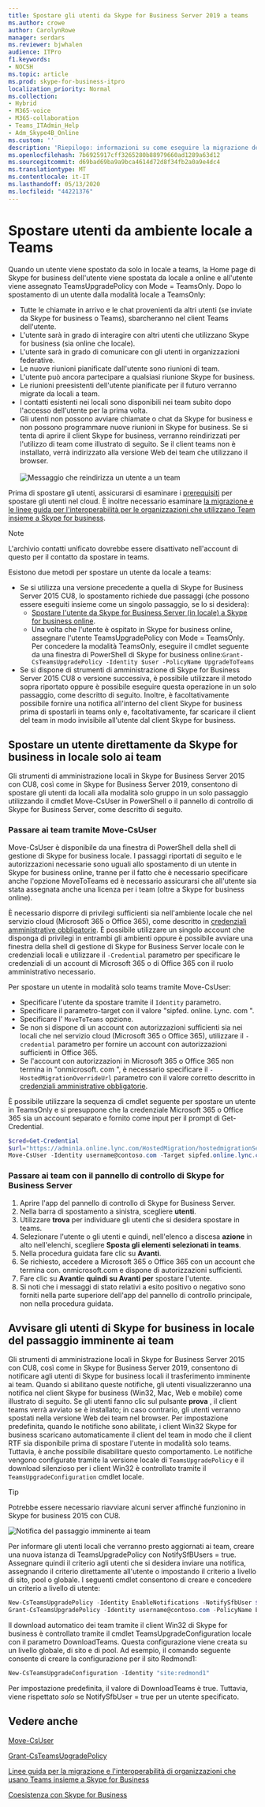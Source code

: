 ```yaml
---
title: Spostare gli utenti da Skype for Business Server 2019 a teams
ms.author: crowe
author: CarolynRowe
manager: serdars
ms.reviewer: bjwhalen
audience: ITPro
f1.keywords:
- NOCSH
ms.topic: article
ms.prod: skype-for-business-itpro
localization_priority: Normal
ms.collection:
- Hybrid
- M365-voice
- M365-collaboration
- Teams_ITAdmin_Help
- Adm_Skype4B_Online
ms.custom: ''
description: 'Riepilogo: informazioni su come eseguire la migrazione delle impostazioni utente e spostare gli utenti in team.'
ms.openlocfilehash: 7b6925917cff3265280b88979660ad1289a63d12
ms.sourcegitcommit: d69bad69ba9a9bca4614d72d8f34fb2a0a9e4dc4
ms.translationtype: MT
ms.contentlocale: it-IT
ms.lasthandoff: 05/13/2020
ms.locfileid: "44221376"
---
```

# <a name="move-users-from-on-premises-to-teams"></a>Spostare utenti da ambiente locale a Teams

Quando un utente viene spostato da solo in locale a teams, la Home page di Skype for business dell'utente viene spostata da locale a online e all'utente viene assegnato TeamsUpgradePolicy con Mode = TeamsOnly.  Dopo lo spostamento di un utente dalla modalità locale a TeamsOnly:

- Tutte le chiamate in arrivo e le chat provenienti da altri utenti (se inviate da Skype for business o Teams), sbarcheranno nel client Teams dell'utente.
- L'utente sarà in grado di interagire con altri utenti che utilizzano Skype for business (sia online che locale).
- L'utente sarà in grado di comunicare con gli utenti in organizzazioni federative.
- Le nuove riunioni pianificate dall'utente sono riunioni di team.
- L'utente può ancora partecipare a qualsiasi riunione Skype for business.
- Le riunioni preesistenti dell'utente pianificate per il futuro verranno migrate da locali a team.
- I contatti esistenti nei locali sono disponibili nei team subito dopo l'accesso dell'utente per la prima volta.
- Gli utenti non possono avviare chiamate o chat da Skype for business e non possono programmare nuove riunioni in Skype for business. Se si tenta di aprire il client Skype for business, verranno reindirizzati per l'utilizzo di team come illustrato di seguito. Se il client teams non è installato, verrà indirizzato alla versione Web dei team che utilizzano il browser.<br><br>
    ![Messaggio che reindirizza un utente a un team](../media/go-to-teams-page.png)

Prima di spostare gli utenti, assicurarsi di esaminare i [prerequisiti](move-users-between-on-premises-and-cloud.md#prerequisites) per spostare gli utenti nel cloud. È inoltre necessario esaminare [la migrazione e le linee guida per l'interoperabilità per le organizzazioni che utilizzano Team insieme a Skype for business](/microsoftteams/migration-interop-guidance-for-teams-with-skype).


> [!NOTE]
> L'archivio contatti unificato dovrebbe essere disattivato nell'account di questo per il contatto da spostare in teams.


Esistono due metodi per spostare un utente da locale a teams:

- Se si utilizza una versione precedente a quella di Skype for Business Server 2015 CU8, lo spostamento richiede due passaggi (che possono essere eseguiti insieme come un singolo passaggio, se lo si desidera):
  - [Spostare l'utente da Skype for Business Server (in locale) a Skype for business online](move-users-from-on-premises-to-skype-for-business-online.md).
  - Una volta che l'utente è ospitato in Skype for business online, assegnare l'utente TeamsUpgradePolicy con Mode = TeamsOnly. Per concedere la modalità TeamsOnly, eseguire il cmdlet seguente da una finestra di PowerShell di Skype for business online:`Grant-CsTeamsUpgradePolicy -Identity $user -PolicyName UpgradeToTeams`
- Se si dispone di strumenti di amministrazione di Skype for Business Server 2015 CU8 o versione successiva, è possibile utilizzare il metodo sopra riportato oppure è possibile eseguire questa operazione in un solo passaggio, come descritto di seguito. Inoltre, è facoltativamente possibile fornire una notifica all'interno del client Skype for business prima di spostarli in teams only e, facoltativamente, far scaricare il client del team in modo invisibile all'utente dal client Skype for business.

## <a name="move-a-user-directly-from-skype-for-business-on-premises-to-teams-only"></a>Spostare un utente direttamente da Skype for business in locale solo ai team

Gli strumenti di amministrazione locali in Skype for Business Server 2015 con CU8, così come in Skype for Business Server 2019, consentono di spostare gli utenti da locali alla modalità solo gruppo in un solo passaggio utilizzando il cmdlet Move-CsUser in PowerShell o il pannello di controllo di Skype for Business Server, come descritto di seguito.

### <a name="move-to-teams-using-move-csuser"></a>Passare ai team tramite Move-CsUser

Move-CsUser è disponibile da una finestra di PowerShell della shell di gestione di Skype for business locale. I passaggi riportati di seguito e le autorizzazioni necessarie sono uguali allo spostamento di un utente in Skype for business online, tranne per il fatto che è necessario specificare anche l'opzione MoveToTeams ed è necessario assicurarsi che all'utente sia stata assegnata anche una licenza per i team (oltre a Skype for business online).

È necessario disporre di privilegi sufficienti sia nell'ambiente locale che nel servizio cloud (Microsoft 365 o Office 365), come descritto in [credenziali amministrative obbligatorie](move-users-between-on-premises-and-cloud.md#required-administrative-credentials). È possibile utilizzare un singolo account che disponga di privilegi in entrambi gli ambienti oppure è possibile avviare una finestra della shell di gestione di Skype for Business Server locale con le credenziali locali e utilizzare il `-Credential` parametro per specificare le credenziali di un account di Microsoft 365 o di Office 365 con il ruolo amministrativo necessario.

Per spostare un utente in modalità solo teams tramite Move-CsUser:

- Specificare l'utente da spostare tramite il `Identity` parametro.
- Specificare il parametro-target con il valore "sipfed. online. Lync. <span> com ".
- Specificare l' `MoveToTeams` opzione.
- Se non si dispone di un account con autorizzazioni sufficienti sia nei locali che nel servizio cloud (Microsoft 365 o Office 365), utilizzare il `-credential` parametro per fornire un account con autorizzazioni sufficienti in Office 365.
- Se l'account con autorizzazioni in Microsoft 365 o Office 365 non termina in "onmicrosoft. <span> com ", è necessario specificare il `-HostedMigrationOverrideUrl` parametro con il valore corretto descritto in [credenziali amministrative obbligatorie](move-users-between-on-premises-and-cloud.md#required-administrative-credentials).

È possibile utilizzare la sequenza di cmdlet seguente per spostare un utente in TeamsOnly e si presuppone che la credenziale Microsoft 365 o Office 365 sia un account separato e fornito come input per il prompt di Get-Credential.

  ```powershell
  $cred=Get-Credential
  $url="https://admin1a.online.lync.com/HostedMigration/hostedmigrationService.svc"
  Move-CsUser -Identity username@contoso.com -Target sipfed.online.lync.com -MoveToTeams -Credential $cred -HostedMigrationOverrideUrl $url
  ```

### <a name="move-to-teams-using-skype-for-business-server-control-panel"></a>Passare ai team con il pannello di controllo di Skype for Business Server

1. Aprire l'app del pannello di controllo di Skype for Business Server.
2. Nella barra di spostamento a sinistra, scegliere **utenti**.
3. Utilizzare **trova** per individuare gli utenti che si desidera spostare in teams.
4. Selezionare l'utente o gli utenti e quindi, nell'elenco a discesa **azione** in alto nell'elenchi, scegliere **Sposta gli elementi selezionati in teams**.
5. Nella procedura guidata fare clic su **Avanti**.
6. Se richiesto, accedere a Microsoft 365 o Office 365 con un account che termina con. onmicrosoft.com e dispone di autorizzazioni sufficienti.
7. Fare clic su **Avanti**e **quindi su Avanti per** spostare l'utente.
8. Si noti che i messaggi di stato relativi a esito positivo o negativo sono forniti nella parte superiore dell'app del pannello di controllo principale, non nella procedura guidata.

## <a name="notify-your-skype-for-business-on-premises-users-of-the-upcoming-move-to-teams"></a>Avvisare gli utenti di Skype for business in locale del passaggio imminente ai team

Gli strumenti di amministrazione locali in Skype for Business Server 2015 con CU8, così come in Skype for Business Server 2019, consentono di notificare agli utenti di Skype for business locali il trasferimento imminente ai team. Quando si abilitano queste notifiche, gli utenti visualizzeranno una notifica nel client Skype for business (Win32, Mac, Web e mobile) come illustrato di seguito. Se gli utenti fanno clic sul pulsante **prova** , il client teams verrà avviato se è installato; in caso contrario, gli utenti verranno spostati nella versione Web dei team nel browser. Per impostazione predefinita, quando le notifiche sono abilitate, i client Win32 Skype for business scaricano automaticamente il client del team in modo che il client RTF sia disponibile prima di spostare l'utente in modalità solo teams. Tuttavia, è anche possibile disabilitare questo comportamento.  Le notifiche vengono configurate tramite la versione locale di `TeamsUpgradePolicy` e il download silenzioso per i client Win32 è controllato tramite il `TeamsUpgradeConfiguration` cmdlet locale.

> [!TIP]
> Potrebbe essere necessario riavviare alcuni server affinché funzionino in Skype for business 2015 con CU8.

![Notifica del passaggio imminente ai team](../media/teams-upgrade-notification.png)

Per informare gli utenti locali che verranno presto aggiornati ai team, creare una nuova istanza di TeamsUpgradePolicy con NotifySfBUsers = true. Assegnare quindi il criterio agli utenti che si desidera inviare una notifica, assegnando il criterio direttamente all'utente o impostando il criterio a livello di sito, pool o globale. I seguenti cmdlet consentono di creare e concedere un criterio a livello di utente:

```powershell
New-CsTeamsUpgradePolicy -Identity EnableNotifications -NotifySfbUser $true
Grant-CsTeamsUpgradePolicy -Identity username@contoso.com -PolicyName EnableNotifications
```

Il download automatico dei team tramite il client Win32 di Skype for business è controllato tramite il cmdlet TeamsUpgradeConfiguration locale con il parametro DownloadTeams. Questa configurazione viene creata su un livello globale, di sito e di pool. Ad esempio, il comando seguente consente di creare la configurazione per il sito Redmond1:

```powershell
New-CsTeamsUpgradeConfiguration -Identity "site:redmond1"
```

Per impostazione predefinita, il valore di DownloadTeams è true. Tuttavia, viene rispettato *solo* se NotifySfbUser = true per un utente specificato.

## <a name="see-also"></a>Vedere anche

[Move-CsUser](https://docs.microsoft.com/powershell/module/skype/move-csuser)

[Grant-CsTeamsUpgradePolicy](https://docs.microsoft.com/powershell/module/skype/grant-csteamsupgradepolicy
)

[Linee guida per la migrazione e l'interoperabilità di organizzazioni che usano Teams insieme a Skype for Business](/microsoftteams/migration-interop-guidance-for-teams-with-skype)

[Coesistenza con Skype for Business](/microsoftteams/coexistence-chat-calls-presence)
